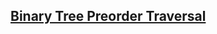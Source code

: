 <h2><a href="https://leetcode.com/problems/binary-tree-preorder-traversal">Binary Tree Preorder Traversal</a></h2>